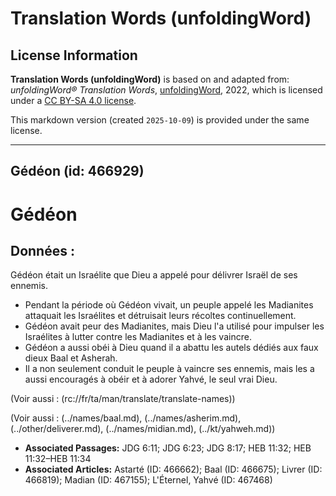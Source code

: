 # Translation Words (unfoldingWord)

## License Information

**Translation Words (unfoldingWord)** is based on and adapted from: _unfoldingWord® Translation Words_, [unfoldingWord](https://unfoldingword.org/utw), 2022, which is licensed under a [CC BY-SA 4.0 license](https://creativecommons.org/licenses/by-sa/4.0/legalcode.en).

This markdown version (created `2025-10-09`) is provided under the same license.



--------------------------------

## Gédéon (id: 466929)

Gédéon
======

Données :
---------

Gédéon était un Israélite que Dieu a appelé pour délivrer Israël de ses ennemis.

* Pendant la période où Gédéon vivait, un peuple appelé les Madianites attaquait les Israélites et détruisait leurs récoltes continuellement.
* Gédéon avait peur des Madianites, mais Dieu l'a utilisé pour impulser les Israélites à lutter contre les Madianites et à les vaincre.
* Gédéon a aussi obéi à Dieu quand il a abattu les autels dédiés aux faux dieux Baal et Asherah.
* Il a non seulement conduit le peuple à vaincre ses ennemis, mais les a aussi encouragés à obéir et à adorer Yahvé, le seul vrai Dieu.

(Voir aussi : (rc://fr/ta/man/translate/translate\-names))

(Voir aussi : (../names/baal.md), (../names/asherim.md), (../other/deliverer.md), (../names/midian.md), (../kt/yahweh.md))

* **Associated Passages:** JDG 6:11; JDG 6:23; JDG 8:17; HEB 11:32; HEB 11:32–HEB 11:34
* **Associated Articles:** Astarté (ID: 466662); Baal (ID: 466675); Livrer (ID: 466819); Madian (ID: 467155); L'Éternel, Yahvé (ID: 467468)


